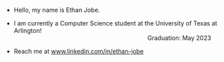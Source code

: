 * Hello, my name is Ethan Jobe.
* I am currently a Computer Science student at the University of Texas at Arlington!<br />&emsp;&emsp;&emsp;&emsp;&emsp;&emsp;&emsp;&emsp;&emsp;&emsp;&emsp;&emsp;&emsp;&emsp;&emsp;&emsp;&emsp;&emsp;&emsp;&emsp;&emsp;&nbsp;&nbsp;&nbsp;&nbsp;Graduation: May 2023
                                           
* Reach me at www.linkedin.com/in/ethan-jobe
